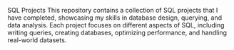 SQL Projects
This repository contains a collection of SQL projects that I have completed, showcasing my skills in database design, querying, and data analysis. Each project focuses on different aspects of SQL, including writing queries, creating databases, optimizing performance, and handling real-world datasets.

